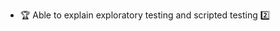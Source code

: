 * <span id="outcome-explain">:trophy: Able to explain exploratory testing and scripted testing :two:</span>
